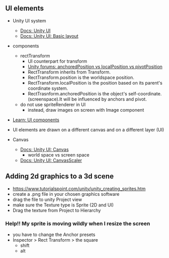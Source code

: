 ## UI elements

- Unity UI system
  - [Docs: Unity UI](https://docs.unity3d.com/Packages/com.unity.ugui@1.0/manual/index.html)
  - [Docs: Unity UI: Basic layout](https://docs.unity3d.com/Packages/com.unity.ugui@1.0/manual/UIBasicLayout.html)
- components
  - rectTransform
    - UI counterpart for transform
    - [Unity forums: anchoredPosition vs localPosition vs pivotPosition](https://forum.unity.com/threads/difference-between-all-anchoredposition-localposition-and-pivotposition.903722/)
    - RectTransform inherits from Transform.
	- RectTransform.position is the worldspace position.
	- RectTransform.localPosition is the position based on its parent's coordinate system.
	- RectTrasnform.anchoredPosition is the object's self-coordinate.(screenspace).It will be influenced by anchors and pivot.
  - do not use spriteRenderer in UI
    - instead, draw images on screen with Image component
 
- [Learn: UI components](https://learn.unity.com/tutorial/ui-components#5c7f8528edbc2a002053b4d0)
- UI elements are drawn on a different canvas and on a different layer (UI)
- Canvas
  - [Docs: Unity UI: Canvas](https://docs.unity3d.com/Packages/com.unity.ugui@1.0/manual/UICanvas.html)
    - world space vs screen space
  - [Docs: Unity UI: CanvasScaler](https://docs.unity3d.com/Packages/com.unity.ugui@1.0/manual/script-CanvasScaler.html)

## Adding 2d graphics to a 3d scene

- https://www.tutorialspoint.com/unity/unity_creating_sprites.htm
- create a .png file in your chosen graphics software
- drag the file to unity Project view
- make sure the Texture type is Sprite (2D and UI)
- Drag the texture from Project to Hierarchy

### Help!! My sprite is moving wildly when I resize the screen

- you have to change the Anchor presets
- Inspector > Rect Transform > the square 
  - shift
  - alt